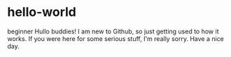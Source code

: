 # hello-world
beginner
Hullo buddies!
I am new to Github, so just getting used to how it works.
If you were here for some serious stuff, I'm really sorry.
Have a nice day.
